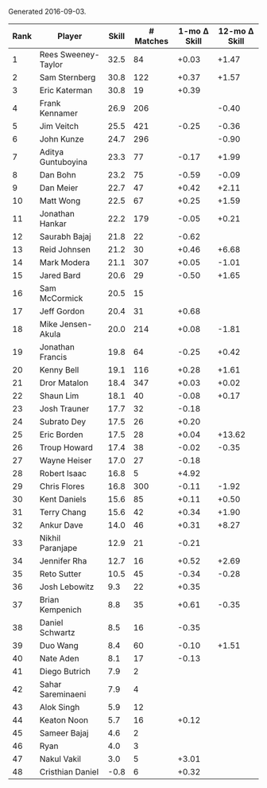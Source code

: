 Generated 2016-09-03.

| Rank | Player              | Skill | # Matches | 1-mo Δ Skill | 12-mo Δ Skill |
|------|---------------------|-------|-----------|--------------|---------------|
|    1 | Rees Sweeney-Taylor |  32.5 |        84 |        +0.03 |         +1.47 |
|    2 | Sam Sternberg       |  30.8 |       122 |        +0.37 |         +1.57 |
|    3 | Eric Katerman       |  30.8 |        19 |        +0.39 |               |
|    4 | Frank Kennamer      |  26.9 |       206 |              |         -0.40 |
|    5 | Jim Veitch          |  25.5 |       421 |        -0.25 |         -0.36 |
|    6 | John Kunze          |  24.7 |       296 |              |         -0.90 |
|    7 | Aditya Guntuboyina  |  23.3 |        77 |        -0.17 |         +1.99 |
|    8 | Dan Bohn            |  23.2 |        75 |        -0.59 |         -0.09 |
|    9 | Dan Meier           |  22.7 |        47 |        +0.42 |         +2.11 |
|   10 | Matt Wong           |  22.5 |        67 |        +0.25 |         +1.59 |
|   11 | Jonathan Hankar     |  22.2 |       179 |        -0.05 |         +0.21 |
|   12 | Saurabh Bajaj       |  21.8 |        22 |        -0.62 |               |
|   13 | Reid Johnsen        |  21.2 |        30 |        +0.46 |         +6.68 |
|   14 | Mark Modera         |  21.1 |       307 |        +0.05 |         -1.01 |
|   15 | Jared Bard          |  20.6 |        29 |        -0.50 |         +1.65 |
|   16 | Sam McCormick       |  20.5 |        15 |              |               |
|   17 | Jeff Gordon         |  20.4 |        31 |        +0.68 |               |
|   18 | Mike Jensen-Akula   |  20.0 |       214 |        +0.08 |         -1.81 |
|   19 | Jonathan Francis    |  19.8 |        64 |        -0.25 |         +0.42 |
|   20 | Kenny Bell          |  19.1 |       116 |        +0.28 |         +1.61 |
|   21 | Dror Matalon        |  18.4 |       347 |        +0.03 |         +0.02 |
|   22 | Shaun Lim           |  18.1 |        40 |        -0.08 |         +0.17 |
|   23 | Josh Trauner        |  17.7 |        32 |        -0.18 |               |
|   24 | Subrato Dey         |  17.5 |        26 |        +0.20 |               |
|   25 | Eric Borden         |  17.5 |        28 |        +0.04 |        +13.62 |
|   26 | Troup Howard        |  17.4 |        38 |        -0.02 |         -0.35 |
|   27 | Wayne Heiser        |  17.0 |        27 |        -0.18 |               |
|   28 | Robert Isaac        |  16.8 |         5 |        +4.92 |               |
|   29 | Chris Flores        |  16.8 |       300 |        -0.11 |         -1.92 |
|   30 | Kent Daniels        |  15.6 |        85 |        +0.11 |         +0.50 |
|   31 | Terry Chang         |  15.6 |        42 |        +0.34 |         +1.90 |
|   32 | Ankur Dave          |  14.0 |        46 |        +0.31 |         +8.27 |
|   33 | Nikhil Paranjape    |  12.9 |        21 |        -0.21 |               |
|   34 | Jennifer Rha        |  12.7 |        16 |        +0.52 |         +2.69 |
|   35 | Reto Sutter         |  10.5 |        45 |        -0.34 |         -0.28 |
|   36 | Josh Lebowitz       |   9.3 |        22 |        +0.35 |               |
|   37 | Brian Kempenich     |   8.8 |        35 |        +0.61 |         -0.35 |
|   38 | Daniel Schwartz     |   8.5 |        16 |        -0.35 |               |
|   39 | Duo Wang            |   8.4 |        60 |        -0.10 |         +1.51 |
|   40 | Nate Aden           |   8.1 |        17 |        -0.13 |               |
|   41 | Diego Butrich       |   7.9 |         2 |              |               |
|   42 | Sahar Sareminaeni   |   7.9 |         4 |              |               |
|   43 | Alok Singh          |   5.9 |        12 |              |               |
|   44 | Keaton Noon         |   5.7 |        16 |        +0.12 |               |
|   45 | Sameer Bajaj        |   4.6 |         2 |              |               |
|   46 | Ryan                |   4.0 |         3 |              |               |
|   47 | Nakul Vakil         |   3.0 |         5 |        +3.01 |               |
|   48 | Cristhian Daniel    |  -0.8 |         6 |        +0.32 |               |